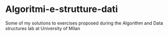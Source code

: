 # Algoritmi-e-strutture-dati

Some of my solutions to exercises proposed during the Algorithm and Data structures lab at University of Milan
